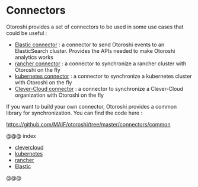 # Connectors

Otoroshi provides a set of connectors to be used in some use cases that could be useful :

* [Elastic connector](https://github.com/MAIF/otoroshi/tree/master/connectors/elasticsearch) : a connector to send Otoroshi events to an ElasticSearch cluster. Provides the APIs needed to make Otoroshi analytics works
* [rancher connector](https://github.com/MAIF/otoroshi/tree/master/connectors/rancher) : a connector to synchronize a rancher cluster with Otoroshi on the fly
* [kubernetes connector](https://github.com/MAIF/otoroshi/tree/master/connectors/kubernetes) : a connector to synchronize a kubernetes cluster with Otoroshi on the fly
* [Clever-Cloud connector](https://github.com/MAIF/otoroshi/tree/master/connectors/clevercloud) : a connector to synchronize a Clever-Cloud organization with Otoroshi on the fly

If you want to build your own connector, Otoroshi provides a common library for synchronization. You can find the code here :

https://github.com/MAIF/otoroshi/tree/master/connectors/common

@@@ index

* [clevercloud](./clevercloud.md)
* [kubernetes](./kubernetes.md)
* [rancher](./rancher.md)
* [Elastic](./elastic.md)

@@@
